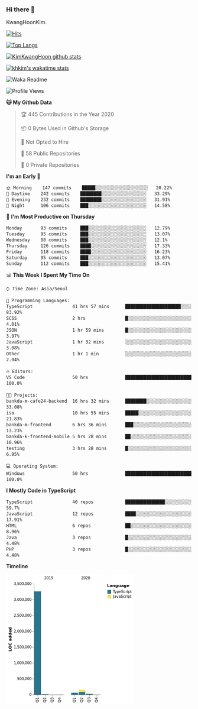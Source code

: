### Hi there 👋

KwangHoonKim.

[![Hits](https://hits.seeyoufarm.com/api/count/incr/badge.svg?url=https%3A%2F%2Fgithub.com%2Frhkdgns95)](https://hits.seeyoufarm.com)  

[![Top Langs](https://github-readme-stats.vercel.app/api/top-langs/?username=rhkdgns95&layout=compact)](https://github.com/anuraghazra/github-readme-stats)   

[![KimKwangHoon github stats](https://github-readme-stats.vercel.app/api?username=rhkdgns95&show_icons=true)](https://github.com/anuraghazra/github-readme-stats)  

[![khkim's wakatime stats](https://github-readme-stats.vercel.app/api/wakatime?username=rhkdgns95)](https://github.com/anuraghazra/github-readme-stats)

<!--
**rhkdgns95/rhkdgns95** is a ✨ _special_ ✨ repository because its `README.md` (this file) appears on your GitHub profile.

Here are some ideas to get you started:

- 🔭 I’m currently working on ...
- 🌱 I’m currently learning ...
- 👯 I’m looking to collaborate on ...
- 🤔 I’m looking for help with ...
- 💬 Ask me about ...
- 📫 How to reach me: ...
- 😄 Pronouns: ...
- ⚡ Fun fact: ...
-->



![Waka Readme](https://github.com/rhkdgns95/rhkdgns95/workflows/Waka%20Readme/badge.svg)
<!--START_SECTION:waka-->
![Profile Views](http://img.shields.io/badge/Profile%20Views-3-blue)

**🐱 My Github Data** 

> 🏆 445 Contributions in the Year 2020
 > 
> 📦 0 Bytes Used in Github's Storage 
 > 
> 🚫 Not Opted to Hire
 > 
> 📜 58 Public Repositories 
 > 
> 🔑 0 Private Repositories  
 > 
**I'm an Early 🐤** 

```text
🌞 Morning    147 commits    █████░░░░░░░░░░░░░░░░░░░░   20.22% 
🌆 Daytime    242 commits    ████████░░░░░░░░░░░░░░░░░   33.29% 
🌃 Evening    232 commits    ████████░░░░░░░░░░░░░░░░░   31.91% 
🌙 Night      106 commits    ███░░░░░░░░░░░░░░░░░░░░░░   14.58%

```
📅 **I'm Most Productive on Thursday** 

```text
Monday       93 commits     ███░░░░░░░░░░░░░░░░░░░░░░   12.79% 
Tuesday      95 commits     ███░░░░░░░░░░░░░░░░░░░░░░   13.07% 
Wednesday    88 commits     ███░░░░░░░░░░░░░░░░░░░░░░   12.1% 
Thursday     126 commits    ████░░░░░░░░░░░░░░░░░░░░░   17.33% 
Friday       118 commits    ████░░░░░░░░░░░░░░░░░░░░░   16.23% 
Saturday     95 commits     ███░░░░░░░░░░░░░░░░░░░░░░   13.07% 
Sunday       112 commits    ███░░░░░░░░░░░░░░░░░░░░░░   15.41%

```


📊 **This Week I Spent My Time On** 

```text
⌚︎ Time Zone: Asia/Seoul

💬 Programming Languages: 
TypeScript               41 hrs 57 mins      █████████████████████░░░░   83.92% 
SCSS                     2 hrs               █░░░░░░░░░░░░░░░░░░░░░░░░   4.01% 
JSON                     1 hr 59 mins        █░░░░░░░░░░░░░░░░░░░░░░░░   3.97% 
JavaScript               1 hr 32 mins        ░░░░░░░░░░░░░░░░░░░░░░░░░   3.08% 
Other                    1 hr 1 min          ░░░░░░░░░░░░░░░░░░░░░░░░░   2.04%

🔥 Editors: 
VS Code                  50 hrs              █████████████████████████   100.0%

🐱‍💻 Projects: 
bankda-m-cafe24-backend  16 hrs 32 mins      ████████░░░░░░░░░░░░░░░░░   33.08% 
iso                      10 hrs 55 mins      █████░░░░░░░░░░░░░░░░░░░░   21.83% 
bankda-m-frontend        6 hrs 36 mins       ███░░░░░░░░░░░░░░░░░░░░░░   13.23% 
bankda-k-frontend-mobile 5 hrs 28 mins       ██░░░░░░░░░░░░░░░░░░░░░░░   10.96% 
testing                  3 hrs 28 mins       █░░░░░░░░░░░░░░░░░░░░░░░░   6.95%

💻 Operating System: 
Windows                  50 hrs              █████████████████████████   100.0%

```

**I Mostly Code in TypeScript** 

```text
TypeScript               40 repos            ███████████████░░░░░░░░░░   59.7% 
JavaScript               12 repos            ████░░░░░░░░░░░░░░░░░░░░░   17.91% 
HTML                     6 repos             ██░░░░░░░░░░░░░░░░░░░░░░░   8.96% 
Java                     3 repos             █░░░░░░░░░░░░░░░░░░░░░░░░   4.48% 
PHP                      3 repos             █░░░░░░░░░░░░░░░░░░░░░░░░   4.48%

```


**Timeline**

![Chart not found](https://raw.githubusercontent.com/rhkdgns95/rhkdgns95/master/charts/bar_graph.png) 


<!--END_SECTION:waka-->

